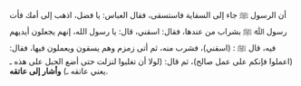 أن الرسول ﷺ جاء إلى السقاية فاستسقى، فقال العباس: يا فضل، اذهب إلى أمك فأت رسول ﷲ ﷺ بشراب من عندها، فقال: اسقني، قال: يا رسول الله، إنهم يجعلون أيديهم فيه، قال ﷺ : (اسقني)، فشرب منه، ثم أتى زمزم وهم يسقون ويعملون فيها، فقال: (اعملوا فإنكم على عمل صالح)، ثم قال: (لولا أن تغلبوا لنزلت حتى أضع الحبل على هذه ـ يعني عاتقه ـ) **وأشار إلى عاتقه**.